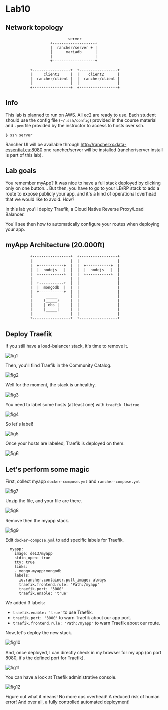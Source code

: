 # Lab10

## Network topology


```
                            server
                    +-------------------+
                    |  rancher/server + |
                    |      mariadb      |
                    |                   |
                    +-------------------+

           +-----------------+  +-----------------+
           |     client1     |  |    client2      |
           |  rancher/client |  |  rancher/client |
           |                 |  |                 |
           +-----------------+  +-----------------+
```

## Info

This lab is planned to run on AWS. All ec2 are ready to use. Each student should use the config file (`~/.ssh/config`) provided in the course material and `.pem` file provided by the instructor to access to hosts over ssh.

`$ ssh server`

Rancher UI will be available through http://rancherxx.data-essential.eu:8080 one rancher/server will be installed (rancher/server install is part of this lab).

## Lab goals

You remember myApp? It was nice to have a full stack deployed by clicking only on one button... But then, you have to go to your LB/RP stack to add a route to expose publicly your app, and it's a kind of operational overhead that we would like to avoid. How?

In this lab you'll deploy Traefik, a Cloud Native Reverse Proxy/Load Balancer.

You'll see then how to automatically configure your routes when deploying your app.


## myApp Architecture (20.000ft)

```
           +-----------------+  +-----------------+
           |                 |  |                 |
           |  +-----------+  |  |  +-----------+  |
           |  |  nodejs   |  |  |  |  nodejs   |  |
           |  +-----------+  |  |  +-----------+  |
           |                 |  |                 |
           |  +-----------+  |  |                 |
           |  |  mongodb  |  |  |                 |
           |  +-----------+  |  |                 |
           |      _____      |  |                 |
           |     (_____)     |  |                 |
           |     | ebs |     |  |                 |
           |     |_____|     |  |                 |
           |                 |  |                 |
           +-----------------+  +-----------------+
```

## Deploy Traefik

If you still have a load-balancer stack, it's time to remove it.

![fig1](https://s3-eu-west-1.amazonaws.com/data-essential-rancher-primer-lab/lab10/fig1.png)

Then, you'll fiind Traefik in the Community Catalog.

![fig2](https://s3-eu-west-1.amazonaws.com/data-essential-rancher-primer-lab/lab10/fig2.png)

Well for the moment, the stack is unhealthy.

![fig3](https://s3-eu-west-1.amazonaws.com/data-essential-rancher-primer-lab/lab10/fig3.png)

You need to label some hosts (at least one) with `traefik_lb=true`

![fig4](https://s3-eu-west-1.amazonaws.com/data-essential-rancher-primer-lab/lab10/fig4.png)

So let's label!

![fig5](https://s3-eu-west-1.amazonaws.com/data-essential-rancher-primer-lab/lab10/fig5.png)

Once your hosts are labeled, Traefik is deployed on them.

![fig6](https://s3-eu-west-1.amazonaws.com/data-essential-rancher-primer-lab/lab10/fig6.png)

## Let's perform some magic

First, collect myapp `docker-compose.yml` and `rancher-compose.yml`

![fig7](https://s3-eu-west-1.amazonaws.com/data-essential-rancher-primer-lab/lab10/fig7.png)

Unzip the file, and your file are there.

![fig8](https://s3-eu-west-1.amazonaws.com/data-essential-rancher-primer-lab/lab10/fig8.png)

Remove then the myapp stack.

![fig9](https://s3-eu-west-1.amazonaws.com/data-essential-rancher-primer-lab/lab10/fig9.png)

Edit `docker-compose.yml` to add specific labels for Traefik.

```
  myapp:
    image: de13/myapp
    stdin_open: true
    tty: true
    links:
    - mongo-myapp:mongodb
    labels:
      io.rancher.container.pull_image: always
      traefik.frontend.rule: 'Path:/myapp'
      traefik.port: '3000'
      traefik.enable: 'true'
```

We added 3 labels:

* `traefik.enable: 'true'` to use Traefik.
* `traefik.port: '3000'` to warn Traefik about our app port.
* `traefik.frontend.rule: 'Path:/myapp'` to warn Traefik about our route.

Now, let's deploy the new stack.

![fig10](https://s3-eu-west-1.amazonaws.com/data-essential-rancher-primer-lab/lab10/fig10.png)

And, once deployed, I can directly check in my browser for my app (on port 8080, it's the defined port for Traefik).

![fig11](https://s3-eu-west-1.amazonaws.com/data-essential-rancher-primer-lab/lab10/fig11.png)

You can have a look at Traefik administrative console.

![fig12](https://s3-eu-west-1.amazonaws.com/data-essential-rancher-primer-lab/lab10/fig12.png)

Figure out what it means! No more ops overhead! A reduced risk of human error! And over all, a fully controlled automated deployment!
